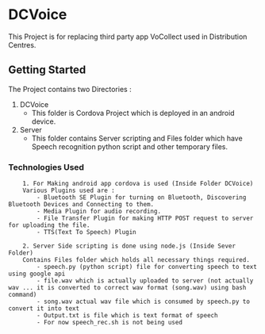 # DCVoice

This Project is for replacing third party app VoCollect used in Distribution Centres.

## Getting Started

The Project contains two Directories :

1. DCVoice
	- This folder is Cordova Project which is deployed in an android 	  	device.  
2. Server 
	- This folder contains Server scripting and Files folder which have   	Speech recognition python script and other temporary files.

### Technologies Used

```
	1. For Making android app cordova is used (Inside Folder DCVoice)
	Various Plugins used are :
		- Bluetooth SE Plugin for turning on Bluetooth, Discovering Bluetooth Devices and Connecting to them.
		- Media Plugin for audio recording.
		- File Transfer Plugin for making HTTP POST request to server for uploading the file.
		- TTS(Text To Speech) Plugin

	2. Server Side scripting is done using node.js (Inside Sever Folder)
	Contains Files folder which holds all necessary things required.	
		- speech.py (python script) file for converting speech to text using google api
		- file.wav which is actually uploaded to server (not actually wav ... it is converted to correct wav format (song.wav) using bash command)
		- song.wav actual wav file which is consumed by speech.py to convert it into text
		- Output.txt is file which is text format of speech
		- For now speech_rec.sh is not being used 
```


